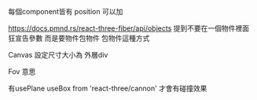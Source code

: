每個component皆有 position 可以加



https://docs.pmnd.rs/react-three-fiber/api/objects
提到不要在一個物件裡面 狂宣告參數
而是要物件包物件 包物件這種方式


Canvas 設定尺寸大小為  外層div

Fov 意思

有usePlane useBox from 'react-three/cannon'
才會有碰撞效果